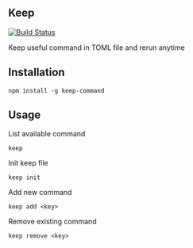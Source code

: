 ## Keep

[![Build Status](https://travis-ci.org/wk-j/keep-command.svg?branch=master)](https://travis-ci.org/wk-j/keep-command)

Keep useful command in TOML file and rerun anytime

## Installation

```
npm install -g keep-command
```

## Usage

List available command

```
keep
```

Init keep file

```
keep init
```

Add new command

```
keep add <key>
```

Remove existing command

```
keep remove <key>
```